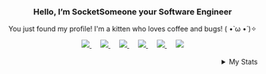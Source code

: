 <div align="center">
  <h3>Hello, I’m SocketSomeone your Software Engineer</h3>

  <p>
       You just found my profile! I'm a kitten who loves coffee and bugs! ( •̀ ω •́ )✧
  </p>

  <a href="https://github.com/SocketSomeone">
    <picture>
       <source media="(prefers-color-scheme: dark)" srcset="https://github.com/SocketSomeone/socketsomeone/tree/main/assets/dark/github.png">
       <img src="https://github.com/SocketSomeone/socketsomeone/tree/main/assets/light/github.png">
    </picture>
  </a>
  &emsp;
  <a href="https://t.me/socketsomeone">
    <picture>
       <source media="(prefers-color-scheme: dark)" srcset="https://github.com/SocketSomeone/socketsomeone/tree/main/assets/dark/telegram.png">
       <img src="https://github.com/SocketSomeone/socketsomeone/tree/main/assets/light/telegram.png">
    </picture>
  </a> 
  &emsp;
  <a href="https://discord.com/users/235413185639874561">
    <picture>
       <source media="(prefers-color-scheme: dark)" srcset="https://github.com/SocketSomeone/socketsomeone/tree/main/assets/dark/discord.png">
       <img src="https://github.com/SocketSomeone/socketsomeone/tree/main/assetslight/discord.png">
    </picture>
  </a> 
  &emsp;
  <a href="https://instagram.com/socketsomeone">
    <picture>
       <source media="(prefers-color-scheme: dark)" srcset="https://github.com/SocketSomeone/socketsomeone/tree/main/assets/dark/instagram.png">
       <img src="https://github.com/SocketSomeone/socketsomeone/tree/main/assets/light/instagram.png">
    </picture>
  </a>
  &emsp;
  <a href="https://twitter.com/SocketSomeone">
    <picture>
       <source media="(prefers-color-scheme: dark)" srcset="https://github.com/SocketSomeone/socketsomeone/tree/main/assets/dark/twitter.png">
       <img src="https://github.com/SocketSomeone/socketsomeone/tree/main/assets/light/twitter.png">
    </picture>
  </a> 
  &emsp;
  <a href="mailto:socket.someone@gmail.com">
    <picture>
       <source media="(prefers-color-scheme: dark)" srcset="https://github.com/SocketSomeone/socketsomeone/tree/main/assets/dark/email.png">
       <img src="https://github.com/SocketSomeone/socketsomeone/tree/main/assets/light/email.png">
    </picture>
  </a>
</div>

<br/>

<details align="right">
  <summary>My Stats</summary>
  <a width="50%" align="right" href="https://wakatime.com/@SocketSomeone" target="_blank">
    <picture>
       <source media="(prefers-color-scheme: dark)" srcset="https://github-readme-stats.vercel.app/api/wakatime?username=SocketSomeone&theme=transparent&hide_border=true&border_radius=5px&icon_color=58a6ff&show_icons=true&custom_title=Weekly%20Stats">
       <img src="https://github-readme-stats.vercel.app/api/wakatime?username=SocketSomeone&hide_border=true&border_radius=5px&icon_color=58a6ff&show_icons=true&custom_title=Weekly%20Stats">
    </picture>
  <a/>
  <br/>
  <img align="right" src="https://komarev.com/ghpvc/?username=SocketSomeone&label=💖" alt="Profile Views"/>
</details>
